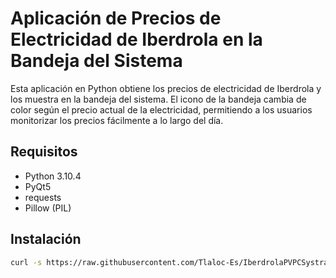 # Aplicación de Precios de Electricidad de Iberdrola en la Bandeja del Sistema

Esta aplicación en Python obtiene los precios de electricidad de Iberdrola y los muestra en la bandeja del sistema. El icono de la bandeja cambia de color según el precio actual de la electricidad, permitiendo a los usuarios monitorizar los precios fácilmente a lo largo del día.

## Requisitos

- Python 3.10.4
- PyQt5
- requests
- Pillow (PIL)

## Instalación

```bash
curl -s https://raw.githubusercontent.com/Tlaloc-Es/IberdrolaPVPCSystrayUnix/master/install.sh | bash
```